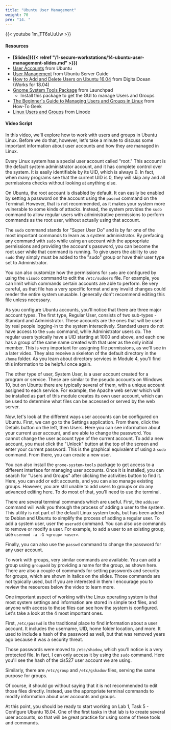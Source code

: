 ```yaml
---
title: "Ubuntu User Management"
weight: 70
pre: "14. "
---
```


{{< youtube 1m_TT6sUuUw >}}

#### Resources

* **[Slides]({{< relref "/1-secure-workstations/14-ubuntu-user-management-slides.md" >}})**
* [User Accounts](https://help.ubuntu.com/lts/ubuntu-help/user-accounts.html) from Ubuntu
* [User Management](https://help.ubuntu.com/lts/serverguide/user-management.html) from Ubuntu Server Guide
* [How to Add and Delete Users on Ubuntu 16.04](https://www.digitalocean.com/community/tutorials/how-to-add-and-delete-users-on-ubuntu-16-04) from DigitalOcean (Works for 18.04)
* [Gnome System Tools Package](https://launchpad.net/ubuntu/bionic/+package/gnome-system-tools) from Launchpad
  - Install this package to get the GUI to manage Users and Groups
* [The Beginner's Guide to Managing Users and Groups in Linux](https://www.howtogeek.com/howto/36845/the-beginners-guide-to-managing-users-and-groups-in-linux/) from How-To Geek
* [Linux Users and Groups](https://www.linode.com/docs/tools-reference/linux-users-and-groups/) from Linode

#### Video Script

In this video, we'll explore how to work with users and groups in Ubuntu Linux. Before we do that, however, let's take a minute to discuss some important information about user accounts and how they are managed in Linux.

Every Linux system has a special user account called "root." This account is the default system administrator account, and it has complete control over the system. It is easily identifiable by its UID, which is always 0. In fact, when many programs see that the current UID is 0, they will skip any and all permissions checks without looking at anything else.

On Ubuntu, the root account is disabled by default. It can easily be enabled by setting a password on the account using the `passwd` command on the Terminal. However, that is not recommended, as it makes your system more vulnerable to some kinds of attacks. Instead, the system provides the `sudo` command to allow regular users with administrative permissions to perform commands as the root user, without actually using that account.

The `sudo` command stands for "Super User Do" and is by far one of the most important commands to learn as a system administrator. By prefacing any command with `sudo` while using an account with the appropriate permissions and providing the account's password, you can become the root user while that command is running. To give users the ability to use `sudo` they simply must be added to the "sudo" group or have their user type set to Administrator.

You can also customize how the permissions for `sudo` are configured by using the `visudo` command to edit the `/etc/sudoers` file. For example, you can limit which commands certain accounts are able to perform. Be very careful, as that file has a very specific format and any invalid changes could render the entire system unusable. I generally don't recommend editing this file unless necessary.

As you configure Ubuntu accounts, you'll notice that there are three major account types. The first type, Regular User, consists of two sub-types - Standard and Administrator. These accounts are the ones that will be used by real people logging-in to the system interactively. Standard users do not have access to the `sudo` command, while Administrator users do. The regular users typically have a UID starting at 1000 and above, and each one has a group of the same name created with that user as the only initial member. This is very important for assigning file permissions, as we'll see in a later video. They also receive a skeleton of the default directory in the `/home` folder. As you learn about directory services in Module 4, you'll find this information to be helpful once again.

The other type of user, System User, is a user account created for a program or service. These are similar to the pseudo accounts on Windows 10, but on Ubuntu there are typically several of them, with a unique account assigned to each service. For example, the Apache web server which will be installed as part of this module creates its own user account, which can be used to determine what files can be accessed or served by the web server.

Now, let's look at the different ways user accounts can be configured on Ubuntu. First, we can go to the Settings application. From there, click the Details button on the left, then Users. Here you can see information about your current user account, and are able to change the password. You cannot change the user account type of the current account. To add a new account, you must click the "Unlock" button at the top of the screen and enter your current password. This is the graphical equivalent of using a `sudo` command. From there, you can create a new user.

You can also install the `gnome-system-tools` package to get access to a different interface for managing user accounts. Once it is installed, you can search for "Users and Groups" after clicking the activities button to find it. Here, you can add or edit accounts, and you can also manage existing groups. However, you are still unable to add users to groups or do any advanced editing here. To do most of that, you'll need to use the terminal.

There are several terminal commands which are useful. First, the `adduser` command will walk you through the process of adding a user to the system. This utility is not part of the default Linux system tools, but has been added to Debian and Ubuntu to simplify the process of adding a regular user. To add a system user, user the `useradd` command. You can also use commands to remove or modify a user. For example, to add a user to an existing group, use `usermod -a -G <group> <user>`.

Finally, you can also use the `passwd` command to change the password for any user account.

To work with groups, very similar commands are available. You can add a group using `groupadd` by providing a name for the group, as shown here. There are also a couple of commands for setting passwords and security for groups, which are shown in italics on the slides. Those commands are not typically used, but if you are interested in them I encourage you to review the resources below the video to learn more.

One important aspect of working with the Linux operating system is that most system settings and information are stored in simple text files, and anyone with access to those files can see how the system is configured. Let's take a look at the 4 most important ones.

First, `/etc/passwd` is the traditional place to find information about a user account. It includes the username, UID, home folder location, and more. It used to include a hash of the password as well, but that was removed years ago because it was a security threat.

Those passwords were moved to `/etc/shadow`, which you'll notice is a very protected file. In fact, I can only access it by using the `sudo` command. Here you'll see the hash of the cis527 user account we are using.

Similarly, there are `/etc/group` and `/etc/gshadow` files, serving the same purpose for groups.

Of course, it should go without saying that it is not recommended to edit those files directly. Instead, use the appropriate terminal commands to modify information about user accounts and groups.

At this point, you should be ready to start working on Lab 1, Task 5 - Configure Ubuntu 18.04. One of the first tasks in that lab is to create several user accounts, so that will be great practice for using some of these tools and commands.
